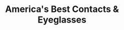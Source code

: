 ---
title: "America's Best Contacts & Eyeglasses"
url: /spring-valley/americas-best-contacts-and-eyeglasses/
shop: optician
---